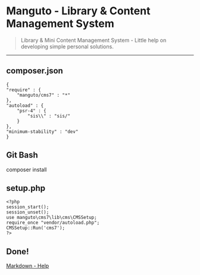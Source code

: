 # Manguto - Library & Content Management System

> Library & Mini Content Management System - Little help on developing simple personal solutions. 

----
## composer.json
    {
	"require" : {
		"manguto/cms7" : "*"
	},
	"autoload" : {
		"psr-4" : {
			"sis\\" : "sis/"
		}
	},
	"minimum-stability" : "dev"
	}

## Git Bash
composer install

## setup.php
    <?php    
    session_start();
    session_unset();    
    use manguto\cms7\lib\cms\CMSSetup;
    require_once "vendor/autoload.php";
    CMSSetup::Run('cms7');        
    ?>

## Done!


[Markdown - Help](http://markdownlivepreview.com)
